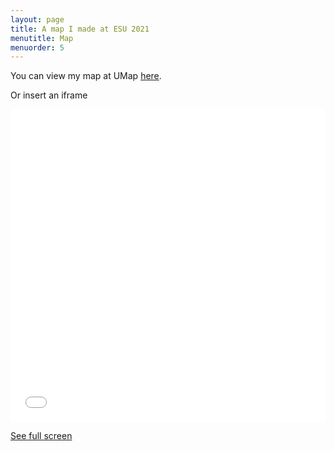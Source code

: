 ```yaml
---
layout: page
title: A map I made at ESU 2021
menutitle: Map
menuorder: 5
---
```


You can view my map at UMap [here](https://umap.openstreetmap.de/en/map/rijksmuseum-19th-c-photo-album_16170#12/36.8362/10.3069).

Or insert an iframe

<iframe width="100%" height="500px" frameborder="0" allowfullscreen src="//umap.openstreetmap.de/en/map/rijksmuseum-19th-c-photo-album_16170?scaleControl=false&miniMap=false&scrollWheelZoom=false&zoomControl=true&allowEdit=false&moreControl=true&searchControl=null&tilelayersControl=null&embedControl=null&datalayersControl=true&onLoadPanel=undefined&captionBar=false"></iframe><p><a href="//umap.openstreetmap.de/en/map/rijksmuseum-19th-c-photo-album_16170">See full screen</a></p>
